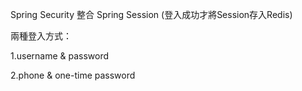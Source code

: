 Spring Security 整合 Spring Session (登入成功才將Session存入Redis)

兩種登入方式：

1.username & password

2.phone & one-time password
